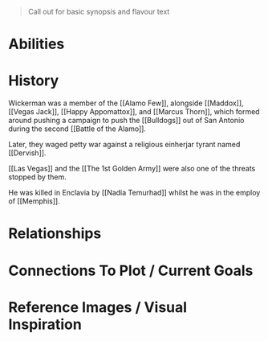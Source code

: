> Call out for basic synopsis and flavour text

# Abilities

# History
Wickerman was a member of the [[Alamo Few]], alongside [[Maddox]], [[Vegas Jack]], [[Happy Appomattox]], and [[Marcus Thorn]], which formed around pushing a campaign to push the [[Bulldogs]] out of San Antonio during the second [[Battle of the Alamo]].

Later, they waged petty war against a religious einherjar tyrant named [[Dervish]].

[[Las Vegas]] and the [[The 1st Golden Army]] were also one of the threats stopped by them.

He was killed in Enclavia by [[Nadia Temurhad]] whilst he was in the employ of [[Memphis]].

# Relationships

# Connections To Plot / Current Goals

# Reference Images / Visual Inspiration